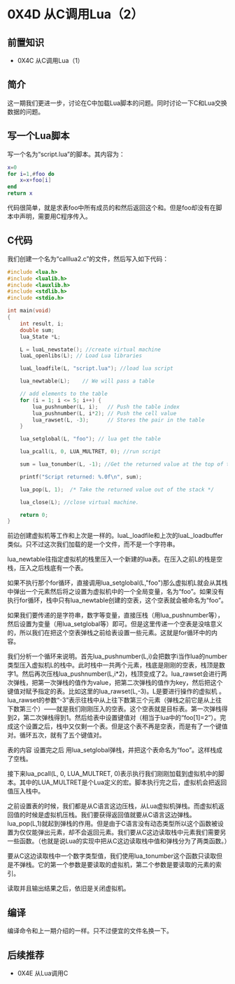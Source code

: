 # 0X4D 从C调用Lua（2）

## 前置知识

* 0X4C 从C调用Lua（1）

## 简介

这一期我们更进一步，讨论在C中加载Lua脚本的问题。同时讨论一下C和Lua交换数据的问题。

## 写一个Lua脚本

写一个名为“script.lua”的脚本。其内容为：

```lua
x=0
for i=1,#foo do
    x=x+foo[i]
end
return x
```

代码很简单，就是求表foo中所有成员的和然后返回这个和。但是foo却没有在脚本中声明，需要用C程序传入。

## C代码

我们创建一个名为“calllua2.c”的文件，然后写入如下代码：

```C
#include <lua.h>
#include <lualib.h>
#include <lauxlib.h>
#include <stdlib.h>
#include <stdio.h>

int main(void)
{
    int result, i;
    double sum;
    lua_State *L;

    L = luaL_newstate(); //create virtual machine
    luaL_openlibs(L); // Load Lua libraries

    luaL_loadfile(L, "script.lua"); //load lua script

    lua_newtable(L);    // We will pass a table

    // add elements to the table
    for (i = 1; i <= 5; i++) {
        lua_pushnumber(L, i);   // Push the table index
        lua_pushnumber(L, i*2); // Push the cell value
        lua_rawset(L, -3);      // Stores the pair in the table
    }

    lua_setglobal(L, "foo"); // lua get the table

    lua_pcall(L, 0, LUA_MULTRET, 0); //run script

    sum = lua_tonumber(L, -1); //Get the returned value at the top of the stack (index -1)

    printf("Script returned: %.0f\n", sum);

    lua_pop(L, 1);  /* Take the returned value out of the stack */

    lua_close(L); //close virtual machine.

    return 0;
}
```

前边创建虚拟机等工作和上次是一样的。luaL_loadfile和上次的luaL_loadbuffer类似。只不过这次我们加载的是一个文件，而不是一个字符串。

lua_newtable往指定虚拟机的栈里压入一个新建的lua表。在压入之前L的栈是空栈，压入之后栈底有一个表。

如果不执行那个for循环，直接调用lua_setglobal(L,"foo")那么虚拟机L就会从其栈中弹出一个元素然后将之设置为虚拟机中的一个全局变量，名为“foo”。如果没有执行for循环，栈中只有lua_newtable创建的空表，这个空表就会被命名为“foo”。

如果我们要传递的是字符串，数字等变量，直接压栈（用lua_pushnumber等），然后设置为变量（用lua_setglobal等）即可。但是这里传递一个空表是没啥意义的，所以我们在把这个空表弹栈之前给表设置一些元素。这就是for循环中的内容。

我们分析一个循环来说明。首先lua_pushnumber(L,i)会把数字i当作lua的number类型压入虚拟机L的栈中。此时栈中一共两个元素，栈底是刚刚的空表，栈顶是数字1。然后再次压栈lua_pushnumber(L,i*2)，栈顶变成了2。lua_rawset会进行两次弹栈，把第一次弹栈的值作为value，把第二次弹栈的值作为key，然后把这个键值对赋予指定的表。比如这里的lua_rawset(L,-3)。L是要进行操作的虚拟机 。lua_rawset的参数“-3”表示往栈中从上往下数第三个元素（弹栈之前它是从上往下数第三个）——就是我们刚刚压入的空表。这个空表就是目标表。第一次弹栈得到2，第二次弹栈得到1。然后给表中设置键值对（相当于lua中的“foo[1]=2”）。完成这个设置之后，栈中又仅剩一个表。但是这个表不再是空表，而是有了一个键值对。循环五次，就有了五个键值对。

表的内容 设置完之后 用lua_setglobal弹栈，并把这个表命名为“foo”。这样栈成了空栈。

接下来lua_pcall(L, 0, LUA_MULTRET, 0)表示执行我们刚刚加载到虚拟机中的脚本。其中的LUA_MULTRET是个Lua定义的宏。脚本执行完之后，虚拟机会把返回值压入栈中。

之前设置表的时候，我们都是从C语言这边压栈，从Lua虚拟机弹栈。而虚拟机返回值的时候是虚拟机压栈。我们要获得返回值就要从C语言这边弹栈。lua_pop(L,1)就起到弹栈的作用。但是由于C语言没有动态类型所以这个函数被设置为仅仅能弹出元素，却不会返回元素。我们要从C这边读取栈中元素我们需要另一些函数。（也就是说Lua的实现中把从C这边读取栈中值和弹栈分为了两类函数。）

要从C这边读取栈中一个数字类型值，我们使用lua_tonumber这个函数只读取但是不弹栈。它的第一个参数是要读取的虚拟机，第二个参数是要读取的元素的索引。

读取并且输出结果之后，依旧是关闭虚拟机。

## 编译

编译命令和上一期介绍的一样。只不过便宜的文件名换一下。

## 后续推荐

* 0X4E 从Lua调用C
